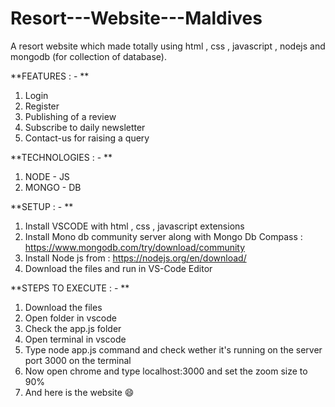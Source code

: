 # Resort---Website---Maldives
A resort website which made totally using html , css , javascript , nodejs and mongodb (for collection of database).


**FEATURES : - **

1) Login 
2) Register
3) Publishing of a review
4) Subscribe to daily newsletter
5) Contact-us for raising a query

**TECHNOLOGIES : - **

1) NODE - JS 
2) MONGO - DB


**SETUP : - **

1) Install VSCODE with html , css , javascript extensions 
2) Install Mono db community server along with Mongo Db Compass : https://www.mongodb.com/try/download/community
3) Install Node js from : https://nodejs.org/en/download/
4) Download the files and run in VS-Code Editor 


**STEPS TO EXECUTE : - **

1) Download the files 
2) Open folder in vscode
3) Check the app.js folder 
4) Open terminal in vscode 
5) Type node app.js command and check wether it's running on the server port 3000 on the terminal
6) Now open chrome and type localhost:3000 and set the zoom size to 90% 
7) And here is the website 😄
